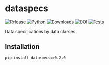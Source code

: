 # dataspecs

[![Release](https://img.shields.io/pypi/v/dataspecs?label=Release&color=cornflowerblue&style=flat-square)](https://pypi.org/project/dataspecs/)
[![Python](https://img.shields.io/pypi/pyversions/dataspecs?label=Python&color=cornflowerblue&style=flat-square)](https://pypi.org/project/dataspecs/)
[![Downloads](https://img.shields.io/pypi/dm/dataspecs?label=Downloads&color=cornflowerblue&style=flat-square)](https://pepy.tech/project/dataspecs)
[![DOI](https://img.shields.io/badge/DOI-10.5281/zenodo.10652375-cornflowerblue?style=flat-square)](https://doi.org/10.5281/zenodo.10652375)
[![Tests](https://img.shields.io/github/actions/workflow/status/astropenguin/dataspecs/tests.yaml?label=Tests&style=flat-square)](https://github.com/astropenguin/dataspecs/actions)

Data specifications by data classes

## Installation

```shell
pip install dataspecs==0.2.0
```
